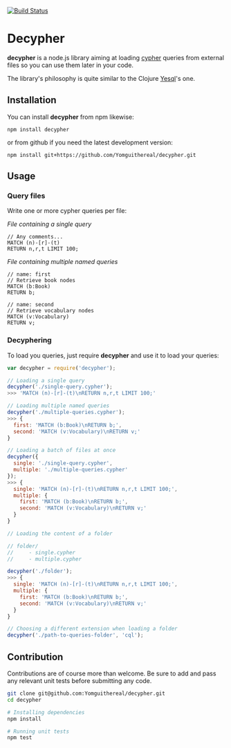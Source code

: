 [![Build Status](https://travis-ci.org/Yomguithereal/decypher.svg)](https://travis-ci.org/Yomguithereal/decypher)

# Decypher

**decypher** is a node.js library aiming at loading [cypher](http://neo4j.com/developer/cypher-query-language/) queries from external files so you can use them later in your code.

The library's philosophy is quite similar to the Clojure [Yesql](https://github.com/krisajenkins/yesql)'s one.

## Installation

You can install **decypher** from npm likewise:

```
npm install decypher
```

or from github if you need the latest development version:

```
npm install git+https://github.com/Yomguithereal/decypher.git
```

## Usage

### Query files

Write one or more cypher queries per file:

*File containing a single query*

```cypher
// Any comments...
MATCH (n)-[r]-(t)
RETURN n,r,t LIMIT 100;
```

*File containing multiple named queries*

```cypher
// name: first
// Retrieve book nodes
MATCH (b:Book)
RETURN b;

// name: second
// Retrieve vocabulary nodes
MATCH (v:Vocabulary)
RETURN v;
```

### Decyphering

To load you queries, just require **decypher** and use it to load your queries:

```js
var decypher = require('decypher');

// Loading a single query
decypher('./single-query.cypher');
>>> 'MATCH (n)-[r]-(t)\nRETURN n,r,t LIMIT 100;'

// Loading multiple named queries
decypher('./multiple-queries.cypher');
>>> {
  first: 'MATCH (b:Book)\nRETURN b;',
  second: 'MATCH (v:Vocabulary)\nRETURN v;'
}

// Loading a batch of files at once
decypher({
  single: './single-query.cypher',
  multiple: './multiple-queries.cypher'
});
>>> {
  single: 'MATCH (n)-[r]-(t)\nRETURN n,r,t LIMIT 100;',
  multiple: {
    first: 'MATCH (b:Book)\nRETURN b;',
    second: 'MATCH (v:Vocabulary)\nRETURN v;'
  }
}

// Loading the content of a folder

// folder/
//     - single.cypher
//     - multiple.cypher

decypher('./folder');
>>> {
  single: 'MATCH (n)-[r]-(t)\nRETURN n,r,t LIMIT 100;',
  multiple: {
    first: 'MATCH (b:Book)\nRETURN b;',
    second: 'MATCH (v:Vocabulary)\nRETURN v;'
  }
}

// Choosing a different extension when loading a folder
decypher('./path-to-queries-folder', 'cql');
```

## Contribution

Contributions are of course more than welcome. Be sure to add and pass any relevant unit tests before submitting any code.

```bash
git clone git@github.com:Yomguithereal/decypher.git
cd decypher

# Installing dependencies
npm install

# Running unit tests
npm test
```
